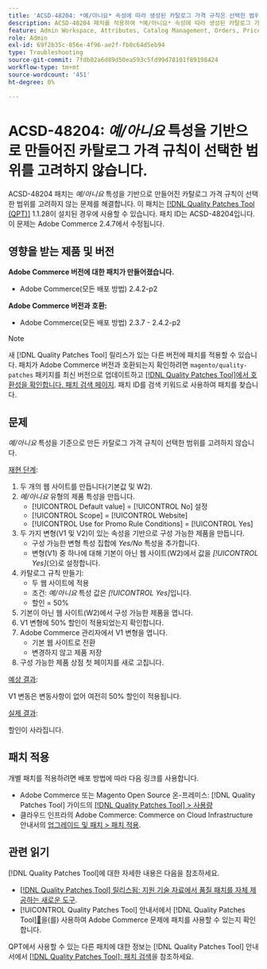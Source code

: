 ```yaml
---
title: 'ACSD-48204: *예/아니요* 속성에 따라 생성된 카탈로그 가격 규칙은 선택한 범위를 고려하지 않습니다.'
description: ACSD-48204 패치를 적용하여 *예/아니요* 속성에 따라 생성된 카탈로그 가격 규칙이 선택한 범위를 고려하지 않는 Adobe Commerce 문제를 해결합니다.
feature: Admin Workspace, Attributes, Catalog Management, Orders, Price Rules
role: Admin
exl-id: 69f2b35c-856e-4f96-ae2f-fb0c64d5eb94
type: Troubleshooting
source-git-commit: 7fdb02a6d89d50ea593c5fd99d78101f89198424
workflow-type: tm+mt
source-wordcount: '451'
ht-degree: 0%

---
```


# ACSD-48204: *예/아니요* 특성을 기반으로 만들어진 카탈로그 가격 규칙이 선택한 범위를 고려하지 않습니다.

ACSD-48204 패치는 *예/아니요* 특성을 기반으로 만들어진 카탈로그 가격 규칙이 선택한 범위를 고려하지 않는 문제를 해결합니다. 이 패치는 [[!DNL Quality Patches Tool (QPT)]](https://experienceleague.adobe.com/en/docs/commerce-operations/tools/quality-patches-tool/quality-patches-tool-to-self-serve-quality-patches) 1.1.28이 설치된 경우에 사용할 수 있습니다. 패치 ID는 ACSD-48204입니다. 이 문제는 Adobe Commerce 2.4.7에서 수정됩니다.

## 영향을 받는 제품 및 버전

**Adobe Commerce 버전에 대한 패치가 만들어졌습니다.**

* Adobe Commerce(모든 배포 방법) 2.4.2-p2

**Adobe Commerce 버전과 호환:**

* Adobe Commerce(모든 배포 방법) 2.3.7 - 2.4.2-p2

>[!NOTE]
>
>새 [!DNL Quality Patches Tool] 릴리스가 있는 다른 버전에 패치를 적용할 수 있습니다. 패치가 Adobe Commerce 버전과 호환되는지 확인하려면 `magento/quality-patches` 패키지를 최신 버전으로 업데이트하고 [[!DNL Quality Patches Tool]에서 호환성을 확인합니다. 패치 검색 페이지](https://experienceleague.adobe.com/tools/commerce-quality-patches/index.html). 패치 ID를 검색 키워드로 사용하여 패치를 찾습니다.

## 문제

*예/아니요* 특성을 기준으로 만든 카탈로그 가격 규칙이 선택한 범위를 고려하지 않습니다.

<u>재현 단계</u>:

1. 두 개의 웹 사이트를 만듭니다(기본값 및 W2).
1. *예/아니요* 유형의 제품 특성을 만듭니다.
   * [!UICONTROL Default value] = [!UICONTROL No] 설정
   * [!UICONTROL Scope] = [!UICONTROL Website]
   * [!UICONTROL Use for Promo Rule Conditions] = [!UICONTROL Yes]
1. 두 가지 변형(V1 및 V2)이 있는 속성을 기반으로 구성 가능한 제품을 만듭니다.
   * 구성 가능한 변형 특성 집합에 *Yes/No* 특성을 추가합니다.
   * 변형(V1) 중 하나에 대해 기본이 아닌 웹 사이트(W2)에서 값을 *[!UICONTROL Yes]*(으)로 설정합니다.
1. 카탈로그 규칙 만들기:
   * 두 웹 사이트에 적용
   * 조건: *예/아니요* 특성 값은 *[!UICONTROL Yes]*&#x200B;입니다.
   * 할인 = 50%
1. 기본이 아닌 웹 사이트(W2)에서 구성 가능한 제품을 엽니다.
1. V1 변형에 50% 할인이 적용되었는지 확인합니다.
1. Adobe Commerce 관리자에서 V1 변형을 엽니다.
   * 기본 웹 사이트로 전환
   * 변경하지 않고 제품 저장
1. 구성 가능한 제품 상점 첫 페이지를 새로 고칩니다.

<u>예상 결과</u>:

V1 변동은 변동사항이 없어 여전히 50% 할인이 적용됩니다.

<u>실제 결과</u>:

할인이 사라집니다.

## 패치 적용

개별 패치를 적용하려면 배포 방법에 따라 다음 링크를 사용합니다.

* Adobe Commerce 또는 Magento Open Source 온-프레미스: [!DNL Quality Patches Tool] 가이드의 [[!DNL Quality Patches Tool] > 사용량](/help/tools/quality-patches-tool/usage.md)
* 클라우드 인프라의 Adobe Commerce: Commerce on Cloud Infrastructure 안내서의 [업그레이드 및 패치 > 패치 적용](https://experienceleague.adobe.com/docs/commerce-cloud-service/user-guide/develop/upgrade/apply-patches.html).

## 관련 읽기

[!DNL Quality Patches Tool]에 대한 자세한 내용은 다음을 참조하세요.

* [[!DNL Quality Patches Tool] 릴리스됨: 지원 기술 자료에서 품질 패치를 자체 제공하는 새로운 도구](https://experienceleague.adobe.com/en/docs/commerce-operations/tools/quality-patches-tool/quality-patches-tool-to-self-serve-quality-patches).
* [!UICONTROL Quality Patches Tool] 안내서에서  [!DNL Quality Patches Tool][&#128279;](/help/tools/quality-patches-tool/patches-available-in-qpt/check-patch-for-magento-issue-with-magento-quality-patches.md)을(를) 사용하여 Adobe Commerce 문제에 패치를 사용할 수 있는지 확인합니다.


QPT에서 사용할 수 있는 다른 패치에 대한 정보는 [!DNL Quality Patches Tool] 안내서에서 [[!DNL Quality Patches Tool]: 패치 검색](https://experienceleague.adobe.com/tools/commerce-quality-patches/index.html)을 참조하세요.
